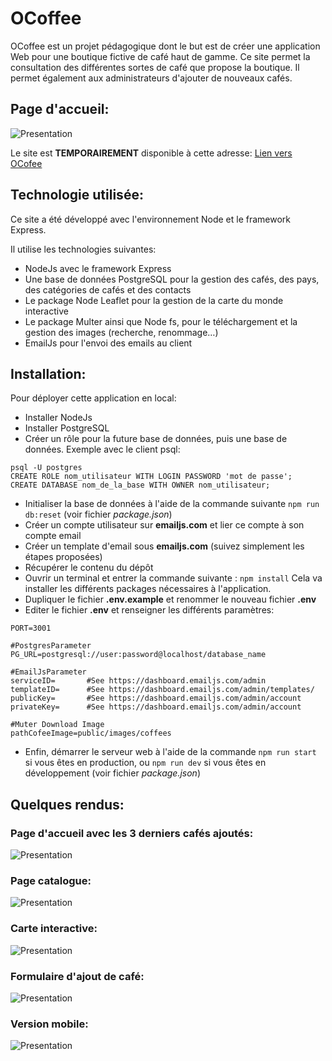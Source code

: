# OCoffee
OCoffee est un projet pédagogique dont le but est de créer une application Web pour une boutique fictive de café haut de gamme.
Ce site permet la consultation des différentes sortes de café que propose la boutique.
Il permet également aux administrateurs d'ajouter de nouveaux cafés.

## Page d'accueil:
![Presentation](/public/images/captures/1_Accueil.png)

  
  
Le site est **TEMPORAIREMENT** disponible à cette adresse: 
[Lien vers OCofee](https://ocoffee-kagt.onrender.com/)


## Technologie utilisée:
Ce site a été développé avec l'environnement Node et le framework Express. 

Il utilise les technologies suivantes:
- NodeJs avec le framework Express
- Une base de données PostgreSQL pour la gestion des cafés, des pays, des catégories de cafés et des contacts
- Le package Node Leaflet pour la gestion de la carte du monde interactive
- Le package Multer ainsi que Node fs, pour le téléchargement et la gestion des images (recherche, renommage…)
- EmailJs pour l'envoi des emails au client

## Installation:
Pour déployer cette application en local:
- Installer NodeJs
- Installer PostgreSQL
- Créer un rôle pour la future base de données, puis une base de données. Exemple avec le client psql:
```
psql -U postgres
CREATE ROLE nom_utilisateur WITH LOGIN PASSWORD 'mot de passe';
CREATE DATABASE nom_de_la_base WITH OWNER nom_utilisateur;
```
- Initialiser la base de données à l'aide de la commande suivante `npm run db:reset` (voir fichier *package.json*)
- Créer un compte utilisateur sur **emailjs.com** et lier ce compte à son compte email
- Créer un template d'email sous **emailjs.com** (suivez simplement les étapes proposées)
- Récupérer le contenu du dépôt
- Ouvrir un terminal et entrer la commande suivante : `npm install` Cela va installer les différents packages nécessaires à l'application.
- Dupliquer le fichier **.env.example** et renommer le nouveau fichier **.env**
- Editer le fichier **.env** et renseigner les différents paramètres:
```
PORT=3001

#PostgresParameter
PG_URL=postgresql://user:password@localhost/database_name

#EmailJsParameter
serviceID=       #See https://dashboard.emailjs.com/admin
templateID=      #See https://dashboard.emailjs.com/admin/templates/
publicKey=       #See https://dashboard.emailjs.com/admin/account
privateKey=      #See https://dashboard.emailjs.com/admin/account

#Muter Download Image
pathCofeeImage=public/images/coffees
```
- Enfin, démarrer le serveur web à l'aide de la commande `npm run start` si vous êtes en production, ou `npm run dev` si vous êtes en développement (voir fichier *package.json*)


## Quelques rendus:
### Page d'accueil avec les 3 derniers cafés ajoutés:
![Presentation](/public/images/captures/1_Accueil.png)

### Page catalogue:
![Presentation](/public/images/captures/2_Catalogue.png)

### Carte interactive:
![Presentation](/public/images/captures/3_carte.png)

### Formulaire d'ajout de café:
![Presentation](/public/images/captures/4_Ajouter_un_café-2.png)

### Version mobile:
![Presentation](/public/images/captures/5_Version_mobile.png)
